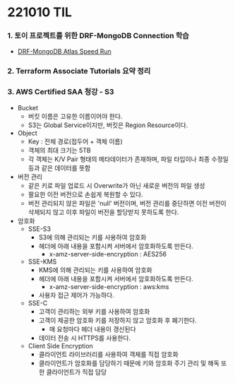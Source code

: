 # 221010 TIL
### 1. 토이 프로젝트를 위한 DRF-MongoDB Connection 학습
* [DRF-MongoDB Atlas Speed Run](https://devops-eljoe.notion.site/DRF-MongoDB-Atlas-Speed-Run-981c2227c15742e5b33690fb48c89810)
### 2. Terraform Associate Tutorials 요약 정리
### 3. AWS Certified SAA 청강 - S3
* Bucket
    * 버킷 이름은 고유한 이름이어야 한다.
    * S3는 Global Service이지만, 버킷은 Region Resource이다.
* Object    
    * Key : 전체 경로(접두어 + 객체 이름)
    * 객체의 최대 크기는 5TB
    * 각 객체는 K/V Pair 형태의 메타데이터가 존재하며, 파일 타입이나 최종 수정일 등과 같은 데이터를 뜻함
* 버전 관리
    * 같은 키로 파일 업로드 시 Overwrite가 아닌 새로운 버전의 파일 생성
    * 팔요한 이전 버전으로 손쉽게 복원할 수 있다.
    * 버전 관리되지 않은 파일은 'null' 버전이며, 버전 관리를 중단하면 이전 버전이 삭제되지 않고 이후 파일이 버전을 할당받지 못하도록 한다.
* 암호화
    * SSE-S3
        * S3에 의해 관리되는 키를 사용하여 암호화
        * 헤더에 아래 내용을 포함시켜 서버에서 암호화하도록 만든다.
            * x-amz-server-side-encryption : AES256
    * SSE-KMS
        * KMS에 의해 관리되는 키를 사용하여 암호화
        * 헤더에 아래 내용을 포함시켜 서버에서 암호화하도록 만든다.
            * x-amz-server-side-encryption : aws:kms
        * 사용자 접근 제어가 가능하다.
    * SSE-C
        * 고객이 관리하는 외부 키를 사용하여 암호화
        * 고객이 제공한 암호화 키를 저장하지 않고 암호화 후 폐기한다.
            * 매 요청마다 헤더 내용이 갱신된다
        * 데이터 전송 시 HTTPS를 사용한다.
    * Client Side Encryption
        * 클라이언트 라이브러리를 사용하여 객체를 직접 암호화
        * 클라이언트가 암호화를 담당하기 때문에 키와 암호화 주기 관리 및 해독 또한 클라이언트가 직접 담당